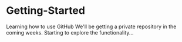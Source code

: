 # Getting-Started
Learning how to use GitHub
We'll be getting a private repository in the coming weeks.  Starting to explore the functionality...
